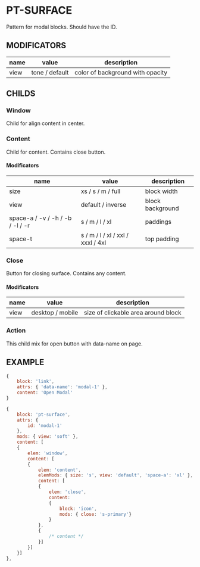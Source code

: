 # PT-SURFACE
Pattern for modal blocks. Should have the ID.

## MODIFICATORS
| name        | value           | description                      |
| ----------- | --------------- | -------------------------------- |
| view        | tone / default  | color of background with opacity |


## CHILDS

### Window
Child for align content in center.

### Content
Child for content. Contains close button.

#### Modificators

| name                             | value                             | description         |
| -------------------------------- | --------------------------------- | ------------------- |
| size                             | xs / s / m / full                 | block width         |
| view                             | default / inverse                 | block background    |
| space-a / -v / -h / -b / -l / -r | s / m / l / xl                    | paddings            |
| space-t                          | s / m / l / xl / xxl / xxxl / 4xl | top padding         |


### Close
Button for closing surface. Contains any content.

#### Modificators

| name | value            | description                         |
| ---- | ---------------- | ----------------------------------- |
| view | desktop / mobile | size of clickable area around block |


### Action
This child mix for open button with data-name on page.


## EXAMPLE

```javascript
{
	block: 'link',
	attrs: { 'data-name': 'modal-1' },
	content: 'Open Modal'
}

{
	block: 'pt-surface',
	attrs: {
		id: 'modal-1'
	},
	mods: { view: 'soft' },
	content: [
	{
		elem: 'window',
		content: [
		{
			elem: 'content',
			elemMods: { size: 's', view: 'default', 'space-a': 'xl' },
			content: [
			{
				elem: 'close',
				content:
				{
					block: 'icon',
					mods: { close: 's-primary'}
				}
			},
			{
				/* content */
			}]
		}]
	}]
},
```